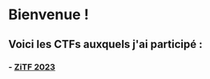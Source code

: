 # Bienvenue !

## Voici les CTFs auxquels j'ai participé :

### - [ZiTF 2023](https://github.com/Birsol/CTF-Writeups/ZiTF%202023/)
